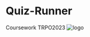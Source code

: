 # Quiz-Runner
Сoursework TRPO2023
![logo](https://user-images.githubusercontent.com/51574691/232238548-55648762-d12a-4cc4-9154-35fa63364c25.jpg)
